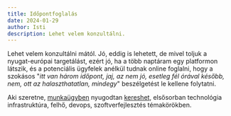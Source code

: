 ```yaml
---
title: Időpontfoglalás
date: 2024-01-29
author: Isti
description: Lehet velem konzultálni.
---
```


Lehet velem konzultálni mától. Jó, eddig is lehetett, de mivel toljuk a nyugat-európai targetálást, ezért jó, ha a több naptáram egy platformon látszik, és a potenciális ügyfelek anélkül tudnak online foglalni, hogy a szokásos "*itt van három időpont, jaj, az nem jó, esetleg fél órával később, nem, ott az halaszthatatlan, mindegy*" beszélgetést le kellene folytatni.

Aki szeretne, [munkaügyben](https://danubius.io) nyugodtan [kereshet](https://cal.com/istvankis), elsősorban technológia infrastruktúra, felhő, devops, szoftverfejlesztés témakörökben.
